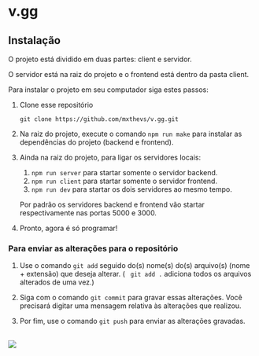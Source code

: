 # v.gg

## Instalação

O projeto está dividido em duas partes: client e servidor.

O servidor está na raiz do projeto e o frontend está dentro da pasta client.

Para instalar o projeto em seu computador siga estes passos:

1. Clone esse repositório

    `` git clone https://github.com/mxthevs/v.gg.git ``

2. Na raiz do projeto, execute o comando `` npm run make `` para instalar as dependências do projeto (backend e frontend).

3. Ainda na raiz do projeto, para ligar os servidores locais:
    1. `` npm run server `` para startar somente o servidor backend.
    2. `` npm run client `` para startar somente o servidor frontend.
    3. `` npm run dev `` para startar os dois servidores ao mesmo tempo. 

    Por padrão os servidores backend e frontend vão startar respectivamente nas portas 5000 e 3000.
    
4. Pronto, agora é só programar!

### Para enviar as alterações para o repositório

1. Use o comando `` git add `` seguido do(s) nome(s) do(s) arquivo(s) (nome + extensão) que deseja alterar. ( `` git add .`` adiciona todos os arquivos alterados de uma vez.)

2. Siga com o comando `` git commit `` para gravar essas alterações. Você precisará digitar uma mensagem relativa às alterações que realizou.

3. Por fim, use o comando `` git push `` para enviar as alterações gravadas.

\
![](https://media.giphy.com/media/uzglgIsyY1Cgg/giphy.gif)